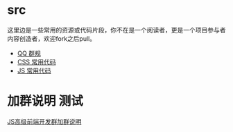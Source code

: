 # src
这里边是一些常用的资源或代码片段，你不在是一个阅读者，更是一个项目参与者内容创造者，欢迎fork之后pull。

- [QQ 群规](//github.com/chonghaichen/src/qq.md)
- [CSS 常用代码](//github.com/jsfront/src/blob/master/css.md)
- [JS 常用代码](//github.com/jsfront/src/blob/master/js.md)


# 加群说明 测试
[JS高级前端开发群加群说明](http://www.cnblogs.com/jikey/p/4426105.html)
 